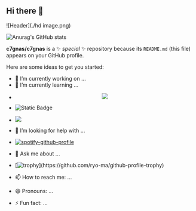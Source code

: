 ## Hi there 👋
![Header](./hd image.png)

![Anurag's GitHub stats](https://github-readme-stats.vercel.app/api?username=c7gnas&show_icons=true&theme=synthwave)

**c7gnas/c7gnas** is a ✨ _special_ ✨ repository because its `README.md` (this file) appears on your GitHub profile.

Here are some ideas to get you started:
<!--START_SECTION:waka-->
<!--END_SECTION:waka-->
- 🔭 I’m currently working on ...
- 🌱 I’m currently learning ...
- <p align="center">
  <a href="https://skillicons.dev">
    <img src="https://skillicons.dev/icons?i=git,kubernetes,docker,nix,rust,typescript,react,next,pytorch&perline=3" />
  </a>
</p>

-  ![Static Badge](https://img.shields.io/badge/discord-kaka.shi-blue)


- ![](https://komarev.com/ghpvc/?username=c7gnas&label=PROFILE+VIEWS)
- 🤔 I’m looking for help with ...
- [![spotify-github-profile](https://spotify-github-profile.kittinanx.com/api/view?uid=hgbct8p45u46ovjslwlwtw5kv&cover_image=true&theme=default&show_offline=false&background_color=121212&interchange=false&bar_color_cover=false)](https://github.com/kittinan/spotify-github-profile)
- 💬 Ask me about ...
- [![trophy](https://github-profile-trophy.vercel.app/?username=c7gnas&theme=radical&rank=-?)](https://github.com/ryo-ma/github-profile-trophy)
- 📫 How to reach me: ...
- 😄 Pronouns: ...
- ⚡ Fun fact: ...


